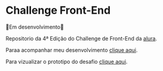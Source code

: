 # Challenge Front-End

🚧Em desenvolvimento🚧

Repositorio da 4ª Edição do Challenge de Front-End da [alura](https://github.com/alura-cursos"alura").

Paraa acompanhar meu desenvolvimento [clique aqui](https://kalebeccs-challenge.vercel.app/adopet/ "Projeto na Vercel").

Para vizualizar o prototipo do desafio [clique aqui](https://www.figma.com/file/TlfkDoIu8uyjZNla1T8TpH/Challenge---Adopet?node-id=518%3A11 "Prototipo no Figma").